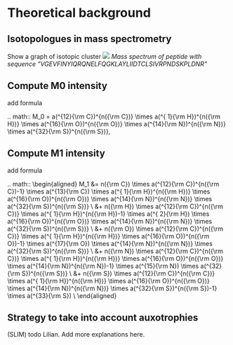 # Theoretical background

## Isotopologues in mass spectrometry

Show a graph of isotopic cluster
![](_static/iso_dist_NC.png)
*Mass spectrum of peptide with sequence "VGEVFINYIQRQNELFQGKLAYLIIDTCLSIVRPNDSKPLDNR"*

## Compute M0 intensity

add formula

.. math::
M_0 =  a(^{12}{\rm C})^{n({\rm C})}
\times a(^{ 1}{\rm H})^{n({\rm H})}
\times a(^{16}{\rm O})^{n({\rm O})}
\times a(^{14}{\rm N})^{n({\rm N})}
\times a(^{32}{\rm S})^{n({\rm S})},

## Compute M1 intensity

add formula

.. math::
\begin{aligned}
M_1 &=
n({\rm C})
\times a(^{12}{\rm C})^{n({\rm C})-1}
\times a(^{13}{\rm C})
\times a(^{ 1}{\rm H})^{n({\rm H})}
\times a(^{16}{\rm O})^{n({\rm O})}
\times a(^{14}{\rm N})^{n({\rm N})}
\times a(^{32}{\rm S})^{n({\rm S})} \\
&+
n({\rm H})
\times a(^{12}{\rm C})^{n({\rm C})}
\times a(^{ 1}{\rm H})^{n({\rm H})-1}
\times a(^{ 2}{\rm H})
\times a(^{16}{\rm O})^{n({\rm O})}
\times a(^{14}{\rm N})^{n({\rm N})}
\times a(^{32}{\rm S})^{n({\rm S})} \\
&+
n({\rm O})
\times a(^{12}{\rm C})^{n({\rm C})}
\times a(^{ 1}{\rm H})^{n({\rm H})}
\times a(^{16}{\rm O})^{n({\rm O})-1}
\times a(^{17}{\rm O})
\times a(^{14}{\rm N})^{n({\rm N})}
\times a(^{32}{\rm S})^{n({\rm S})} \\
&+
n({\rm N})
\times a(^{12}{\rm C})^{n({\rm C})}
\times a(^{ 1}{\rm H})^{n({\rm H})}
\times a(^{16}{\rm O})^{n({\rm O})}
\times a(^{14}{\rm N})^{n({\rm N})-1}
\times a(^{15}{\rm N})
\times a(^{32}{\rm S})^{n({\rm S})} \\
&+
n({\rm S})
\times a(^{12}{\rm C})^{n({\rm C})}
\times a(^{ 1}{\rm H})^{n({\rm H})}
\times a(^{16}{\rm O})^{n({\rm O})}
\times a(^{14}{\rm N})^{n({\rm N})}
\times a(^{32}{\rm S})^{n({\rm S})-1}
\times a(^{33}{\rm S}) \\
\end{aligned}

## Strategy to take into account auxotrophies

(SLIM)
todo Lilian. Add more explanations here.
